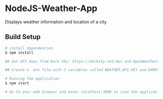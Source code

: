 # NodeJS-Weather-App
Displays weather information and location of a city

## Build Setup

``` bash
# install dependencies
$ npm install

## Get API keys from Dark Sky: https://darksky.net/dev and OpenWeatherAPI: https://openweathermap.org/.

## Create a .env file with 2 variables called WEATHER_API_KEY and DARKSKY_KEY and paste the API keys in there.

# Running the application
$ npm start

# Go to your web browser and enter localhost:3000 to view the application.
```
